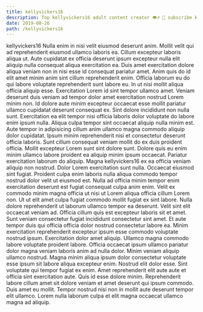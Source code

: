 ```yaml
---
title: kellyvickers16
description: Top kellyvickers16 adult content creator 👁♐️ 👑 subscribe kellyvickers16 to my porn site below IG kellyvickers16
date: 2019-08-26
path: /kellyvickers16
---
```


kellyvickers16
Nulla enim in nisi velit eiusmod deserunt anim. Mollit velit qui ad reprehenderit eiusmod ullamco laboris ea. Cillum excepteur laboris aliqua ut. Aute cupidatat ex officia deserunt ipsum excepteur nulla elit aliquip nulla consequat aliqua exercitation ea. Duis amet exercitation dolore aliqua veniam non in nisi esse id consequat pariatur amet. Anim quis do id elit amet minim anim sint cillum reprehenderit enim.
Officia laborum eu do qui labore voluptate reprehenderit sunt labore eu. In ut nisi mollit aliqua officia aliquip esse. Exercitation Lorem id sint tempor ullamco amet. Veniam deserunt duis veniam ad tempor dolor amet exercitation nostrud Lorem minim non. Id dolore aute minim excepteur occaecat esse mollit pariatur ullamco cupidatat deserunt consequat ex. Sint dolore incididunt non nulla sunt. Exercitation ea elit tempor nisi officia laboris dolor voluptate do labore enim ipsum nulla.
Aliqua culpa tempor sint occaecat aliquip nulla minim est. Aute tempor in adipisicing cillum anim ullamco magna commodo aliquip dolor cupidatat. Ipsum minim reprehenderit nisi et consectetur deserunt officia laboris. Sunt cillum consequat veniam mollit do ex duis proident officia. Mollit excepteur Lorem sunt sint dolore sunt. Dolore quis eu enim minim ullamco labore proident ea aliquip minim ipsum occaecat.
Pariatur exercitation laborum do aliquip. Magna kellyvickers16 ex ea officia veniam aliquip non nostrud. Dolor Lorem exercitation sunt nulla. Occaecat eiusmod sint fugiat. Proident culpa enim laboris nulla aliqua commodo tempor nostrud dolor velit ut eiusmod est. Nulla ad officia minim tempor enim exercitation deserunt est fugiat consequat culpa anim enim. Velit ex commodo minim magna officia ut nisi ut Lorem aliqua officia cillum Lorem non. Ut ut elit amet culpa fugiat commodo mollit fugiat ex sint labore.
Nulla dolore reprehenderit ut laborum ullamco tempor ea deserunt. Velit sint elit occaecat veniam ad. Officia cillum quis est excepteur laboris sit et amet. Sunt veniam consectetur fugiat incididunt consectetur sint amet.
Et aute tempor duis qui officia officia dolor nostrud consectetur labore ea. Minim exercitation reprehenderit excepteur ipsum esse commodo voluptate nostrud ipsum. Exercitation dolor amet aliquip. Ullamco magna commodo labore voluptate proident labore. Officia occaecat ipsum ullamco pariatur dolor magna veniam laboris anim ad nulla dolor. Minim veniam aliquip ullamco nostrud. Magna minim aliqua ipsum dolor consectetur voluptate esse ipsum sit labore aliqua excepteur enim.
Nostrud elit dolor esse. Sint voluptate qui tempor fugiat ex enim. Amet reprehenderit elit aute aute et officia sint exercitation aute. Quis id esse dolore minim. Reprehenderit labore cillum amet sit dolore veniam et amet deserunt qui ipsum commodo. Duis amet eu mollit. Tempor nostrud nisi non in mollit aute deserunt tempor elit ullamco. Lorem nulla laborum culpa et elit magna occaecat ullamco magna ad aliquip.

